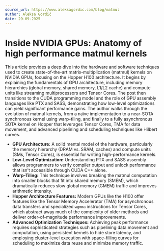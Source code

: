 ```yaml
---
source_url: https://www.aleksagordic.com/blog/matmul
author: Aleksa Gordić
date: 29-09-2025
---
```


# Inside NVIDIA GPUs: Anatomy of high performance matmul kernels

This article provides a deep dive into the hardware and software techniques used to create state-of-the-art matrix-multiplication (matmul) kernels on NVIDIA GPUs, focusing on the Hopper H100 architecture. It begins by explaining the fundamentals of GPU architecture, including memory hierarchies (global memory, shared memory, L1/L2 cache) and compute units like streaming multiprocessors and Tensor Cores. The post then transitions to the CUDA programming model and the role of GPU assembly languages like PTX and SASS, demonstrating how low-level optimizations can yield significant performance gains. The author walks through the evolution of matmul kernels, from a naïve implementation to a near-SOTA synchronous kernel using warp-tiling, and finally to a fully asynchronous SOTA kernel on Hopper that leverages Tensor Cores, TMA for data movement, and advanced pipelining and scheduling techniques like Hilbert curves.

*   **GPU Architecture:** A solid mental model of the hardware, particularly the memory hierarchy (DRAM vs. SRAM, caches) and compute units (SMs, Tensor Cores), is essential for writing high-performance kernels.
*   **Low-Level Optimization:** Understanding PTX and SASS assembly allows programmers to verify compiler output and unlock performance that isn't accessible through CUDA C++ alone.
*   **Warp-Tiling:** This technique involves breaking the matmul computation into smaller blocks that fit into shared memory (SMEM), which dramatically reduces slow global memory (GMEM) traffic and improves arithmetic intensity.
*   **Hopper Architecture Features:** Modern GPUs like the H100 offer features like the Tensor Memory Accelerator (TMA) for asynchronous data transfers and specialized `wgmma` instructions for Tensor Cores, which abstract away much of the complexity of older methods and deliver order-of-magnitude performance improvements.
*   **Advanced Optimization Techniques:** Achieving peak performance requires sophisticated strategies such as pipelining data movement and computation, using persistent kernels to hide store latency, and employing cluster-level execution with space-filling curves for scheduling to maximize data reuse and minimize memory traffic.